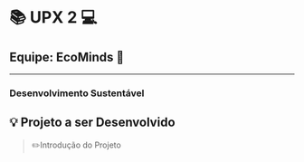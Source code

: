 # 📚 UPX 2 💻
## Equipe: EcoMinds 🍃
---
### Desenvolvimento Sustentável

## 💡 Projeto a ser Desenvolvido

> ✏️Introdução do Projeto

